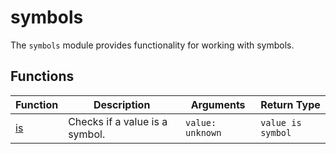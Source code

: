 # symbols

The `symbols` module provides functionality for working with symbols.

## Functions

| Function    | Description                    | Arguments        | Return Type       |
|-------------|--------------------------------|------------------|-------------------|
| [is](is.ts) | Checks if a value is a symbol. | `value: unknown` | `value is symbol` |
